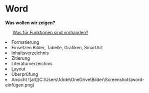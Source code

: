 # Word

**Was wollen wir zeigen?**
<ul><u>Was für Funktionen sind vorhanden?</u></ul>
<li>Formatierung
<li>Einsetzen
Bilder, Tabelle, Grafiken, SmartArt
<li>Inhaltsverzeichnis
<li>Zitierung
<li>Literaturverzeichnis
<li>Layout
<li>Überprüfung
<li>Ansicht
![alt](C:\Users\fdrde\OneDrive\Bilder\Screenshots\word-einfügen.png)
